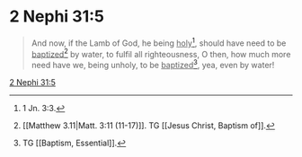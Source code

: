 # 2 Nephi 31:5

> And now, if the Lamb of God, he being <u>holy</u>[^a], should have need to be <u>baptized</u>[^b] by water, to fulfil all righteousness, O then, how much more need have we, being unholy, to be <u>baptized</u>[^c], yea, even by water!

[2 Nephi 31:5](https://www.churchofjesuschrist.org/study/scriptures/bofm/2-ne/31?lang=eng&id=p5#p5)


[^a]: 1 Jn. 3:3.
[^b]: [[Matthew 3.11|Matt. 3:11 (11-17)]]. TG [[Jesus Christ, Baptism of]].
[^c]: TG [[Baptism, Essential]].
